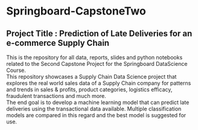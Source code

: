 # Springboard-CapstoneTwo

<H2>Project Title : Prediction of Late Deliveries for an e-commerce Supply Chain</H2>

This is the repository for all data, reports, slides and python notebooks related to the Second Capstone Project for the Springboard DataScience Course.<br>
This repository showcases a Supply Chain Data Science project that explores the real world sales data of a Supply Chain company for patterns and trends in sales & profits, product categories, logistics efficacy, fraudulent transactions and much more.<br>
The end goal is to develop a machine learning model that can predict late deliveries using the transactional data available. Multiple classification models are compared in this regard and the best model is suggested for use.
